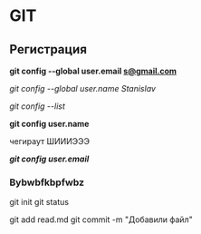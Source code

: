 ﻿# GIT

## Регистрация

**git config --global user.email s@gmail.com**

*git config --global user.name Stanislav*

_git config --list_

__git config user.name__

чегираут ШИИИЭЭЭ

***git config user.email***

### Bybwbfkbpfwbz
git init 
git status

git add read.md
git commit -m "Добавили файл"

